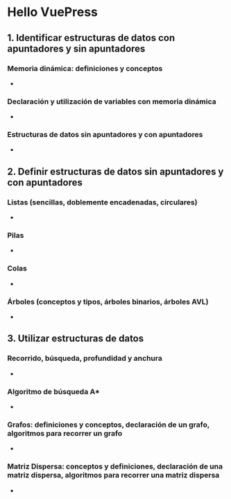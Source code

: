 # Hello VuePress

<!-- <App/> -->


## 1. Identificar estructuras de datos con apuntadores y sin apuntadores

### Memoria dinámica: definiciones y conceptos

* <MemoriaDinamica/>

### Declaración y utilización de variables con memoria dinámica

* <VariablesMemoriaDinamica/>

### Estructuras de datos sin apuntadores y con apuntadores

* <EstructurasDatos/>

## 2. Definir estructuras de datos sin apuntadores y con apuntadores

### Listas (sencillas, doblemente encadenadas, circulares)

* <Lista/>

### Pilas

* <Pila/>

### Colas

* <Cola/>

### Árboles (conceptos y tipos, árboles binarios, árboles AVL)

* <Arbol/>

## 3. Utilizar estructuras de datos

### Recorrido, búsqueda, profundidad y anchura

* <Recorrido/>

### Algoritmo de búsqueda A*

* <BusquedaAEstrella/>

### Grafos: definiciones y conceptos, declaración de un grafo, algoritmos para recorrer un grafo

* <Grafo/>

### Matriz Dispersa: conceptos y definiciones, declaración de una matriz dispersa, algoritmos para recorrer una matriz dispersa

* <MatrizDispersa/>
